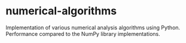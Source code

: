 # numerical-algorithms
Implementation of various numerical analysis algorithms using Python. Performance compared to the NumPy library implementations.
